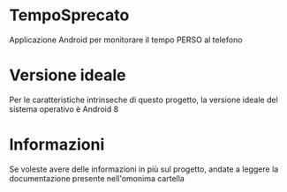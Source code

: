 # TempoSprecato
 Applicazione Android per monitorare il tempo PERSO al telefono
 
 # Versione ideale
 Per le caratteristiche intrinseche di questo progetto, la versione ideale del sistema operativo è Android 8
 
 # Informazioni
 Se voleste avere delle informazioni in più sul progetto, andate a leggere la documentazione presente nell'omonima cartella
